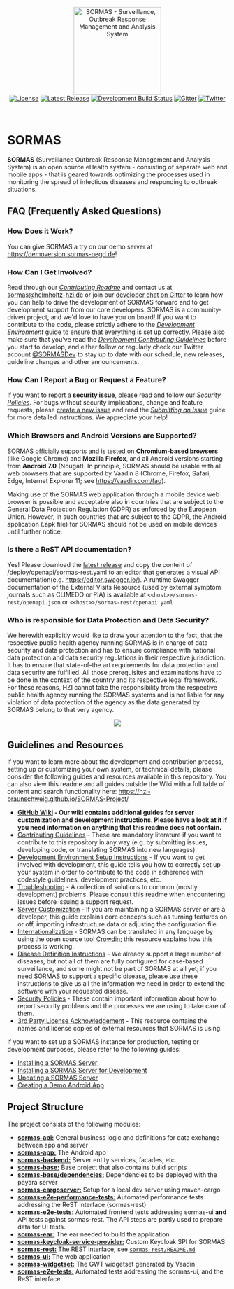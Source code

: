 <p align="center">
  <a href="https://sormas.org/">
    <img
      alt="SORMAS - Surveillance, Outbreak Response Management and Analysis System"
      src="https://raw.githubusercontent.com/hzi-braunschweig/SORMAS-Project/development/logo.png"
      height="200"
    />
  </a>
  <br/>
  <a href="https://github.com/hzi-braunschweig/SORMAS-Project/blob/development/LICENSE"><img alt="License" src="https://img.shields.io/badge/license-GPL%20v3-blue"/></a>
  <a href="https://github.com/hzi-braunschweig/SORMAS-Project/releases/latest"><img alt="Latest Release" src="https://img.shields.io/github/v/release/hzi-braunschweig/SORMAS-Project"/></a>
  <a href="https://github.com/hzi-braunschweig/SORMAS-Project/actions?query=workflow%3A%22Java+CI+with+Maven%22"><img alt="Development Build Status" src="https://github.com/hzi-braunschweig/SORMAS-Project/workflows/Java%20CI%20with%20Maven/badge.svg?branch=development"/></a>
  <a href="https://gitter.im/SORMAS-Project"><img alt="Gitter" src="https://badges.gitter.im/SORMAS-Project/dev-support.svg"/></a>
  <a href="https://twitter.com/SORMASDev"><img alt="Twitter" src="https://img.shields.io/twitter/follow/SORMASDev?label=%40SORMASDev&style=social"/></a>
</p>
<br/>

# SORMAS

**SORMAS** (Surveillance Outbreak Response Management and Analysis System) is an open source eHealth system - consisting of separate web and mobile apps - that is geared towards optimizing the processes used in monitoring the spread of infectious diseases and responding to outbreak situations.

## FAQ (Frequently Asked Questions)

### How Does it Work?
You can give SORMAS a try on our demo server at <https://demoversion.sormas-oegd.de>!

### How Can I Get Involved?
Read through our [*Contributing Readme*](docs/CONTRIBUTING.md) and contact us at sormas@helmholtz-hzi.de or join our [developer chat on Gitter](https://gitter.im/SORMAS-Project) to learn how you can help to drive the development of SORMAS forward and to get development support from our core developers. SORMAS is a community-driven project, and we'd love to have you on board!
If you want to contribute to the code, please strictly adhere to the [*Development Environment*](docs/DEVELOPMENT_ENVIRONMENT.md) guide to ensure that everything is set up correctly.
Please also make sure that you've read the [*Development Contributing Guidelines*](docs/CONTRIBUTING.md#development-contributing-guidelines) before you start to develop, and either follow or regularly check our Twitter account <a href="https://twitter.com/SORMASDev" target="_blank">@SORMASDev</a> to stay up to date with our schedule, new releases, guideline changes and other announcements.

### How Can I Report a Bug or Request a Feature?
If you want to report a **security issue**, please read and follow our [*Security Policies*](docs/SECURITY.md). For bugs without security implications, change and feature requests, please [create a new issue](https://github.com/hzi-braunschweig/SORMAS-Project/issues/new/choose) and
read the [*Submitting an Issue*](docs/CONTRIBUTING.md#submitting-an-issue) guide for more detailed instructions. We appreciate your help!

### Which Browsers and Android Versions are Supported?
SORMAS officially supports and is tested on **Chromium-based browsers** (like Google Chrome) and **Mozilla Firefox**, and all Android versions starting from **Android 7.0** (Nougat). In principle, SORMAS should be usable with all web browsers that are supported by Vaadin 8 (Chrome, Firefox, Safari, Edge, Internet Explorer 11; see <https://vaadin.com/faq>).

Making use of the SORMAS web application through a mobile device web browser is possible and acceptable also in countries that are subject to the General Data Protection Regulation (GDPR) as enforced by the European Union. However, in such countries that are subject to the GDPR, the Android application (.apk file) for SORMAS should not be used on mobile devices until further notice.

### Is there a ReST API documentation?
Yes! Please download the [latest release](https://github.com/hzi-braunschweig/SORMAS-Project/releases/latest) and copy the content of /deploy/openapi/sormas-rest.yaml to an editor that generates a visual API documentation(e.g. <https://editor.swagger.io/>).
A runtime Swagger documentation of the External Visits Resource (used by external symptom journals such as CLIMEDO or PIA) is available at ``<<host>>/sormas-rest/openapi.json`` or ``<<host>>/sormas-rest/openapi.yaml``

### Who is responsible for Data Protection and Data Security?
We herewith explicitly would like to draw your attention to the fact, that the respective public health agency running SORMAS is in charge of data security and data protection and has to ensure compliance with national data protection and data security regulations in their respective jurisdiction.
It has to ensure that state-of-the art requirements for data protection and data security are fulfilled. All those prerequisites and examinations have to be done in the context of the country and its respective legal framework.
For these reasons, HZI cannot take the responsibility from the respective public health agency running the SORMAS systems and is not liable for any violation of data protection of the agency as the data generated by SORMAS belong to that very agency.

<p align="center"><img src="https://user-images.githubusercontent.com/23701005/74659600-ebb8fc00-5194-11ea-836b-a7ca9d682301.png"/></p>

## Guidelines and Resources
If you want to learn more about the development and contribution process, setting up or customizing your own system, or technical details, please consider the following guides and resources available in this repository. You can also view this readme and all guides outside the Wiki with a full table of content and search functionality here: <https://hzi-braunschweig.github.io/SORMAS-Project/>

* **[GitHub Wiki](https://github.com/hzi-braunschweig/SORMAS-Project/wiki) - Our wiki contains additional guides for server customization and development instructions. Please have a look at it if you need information on anything that this readme does not contain.**
* [Contributing Guidelines](docs/CONTRIBUTING.md) - These are mandatory literature if you want to contribute to this repository in any way (e.g. by submitting issues, developing code, or translating SORMAS into new languages).
* [Development Environment Setup Instructions](docs/DEVELOPMENT_ENVIRONMENT.md) - If you want to get involved with development, this guide tells you how to correctly set up your system in order to contribute to the code in adherence with codestyle guidelines, development practices, etc.
* [Troubleshooting](docs/TROUBLESHOOTING.md) - A collection of solutions to common (mostly development) problems. Please consult this readme when encountering issues before issuing a support request.
* [Server Customization](docs/SERVER_CUSTOMIZATION.md) - If you are maintaining a SORMAS server or are a developer, this guide explains core concepts such as turning features on or off, importing infrastructure data or adjusting the configuration file.
* [Internationalization](docs/I18N.md) - SORMAS can be translated in any language by using the open source tool [Crowdin](https://crowdin.com/project/sormas); this resource explains how this process is working.
* [Disease Definition Instructions](docs/SOP_DISEASES.md) - We already support a large number of diseases, but not all of them are fully configured for case-based surveillance, and some might not be part of SORMAS at all yet; if you need SORMAS to support a specific disease, please use these instructions to give us all the information we need in order to extend the software with your requested disease.
* [Security Policies](docs/SECURITY.md) - These contain important information about how to report security problems and the processes we are using to take care of them.
* [3rd Party License Acknowledgement](docs/3RD_PARTY_ACK.md) - This resource contains the names and license copies of external resources that SORMAS is using.

If you want to set up a SORMAS instance for production, testing or development purposes, please refer to the following guides:
* [Installing a SORMAS Server](docs/SERVER_SETUP.md)
* [Installing a SORMAS Server for Development](docs/SERVER_DEV_SETUP.md)
* [Updating a SORMAS Server](docs/SERVER_UPDATE.md)
* [Creating a Demo Android App](docs/DEMO_APP.md)

## Project Structure
The project consists of the following modules:

- [**sormas-api:**](/sormas-api) General business logic and definitions for data exchange between app and server
- [**sormas-app:**](/sormas-app) The Android app
- [**sormas-backend:**](/sormas-backend) Server entity services, facades, etc.
- [**sormas-base:**](/sormas-base) Base project that also contains build scripts
- [**sormas-base/dependencies:**](/sormas-base/dependencies) Dependencies to be deployed with the payara server
- [**sormas-cargoserver:**](/sormas-cargoserver) Setup for a local dev server using maven-cargo
- [**sormas-e2e-performance-tests:**](/sormas-e2e-performance-tests) Automated performance tests addressing the ReST interface (sormas-rest)
- [**sormas-e2e-tests:**](/sormas-e2e-tests) Automated frontend tests addressing sormas-ui **and** API tests against sormas-rest. The API steps are partly used to prepare data for UI tests.
- [**sormas-ear:**](/sormas-ear) The ear needed to build the application
- [**sormas-keycloak-service-provider:**](/sormas-keycloak-service-provider) Custom Keycloak SPI for SORMAS
- [**sormas-rest:**](/sormas-rest) The REST interface; see [`sormas-rest/README.md`](sormas-rest/README.md)
- [**sormas-ui:**](/sormas-ui) The web application
- [**sormas-widgetset:**](/sormas-widgetset) The GWT widgetset generated by Vaadin
- [**sormas-e2e-tests:**](/sormas-e2e-tests) Automated tests addressing the sormas-ui, and the ReST interface
